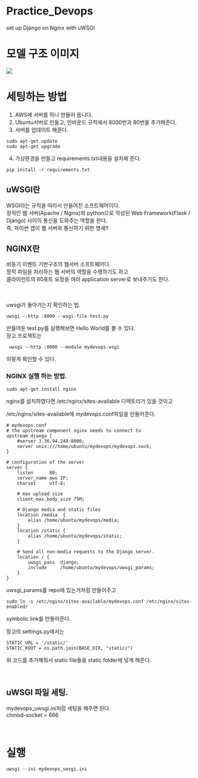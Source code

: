 # Practice_Devops

set up Django on Nginx with uWSGI


# 모델 구조 이미지
![](https://pic3.zhimg.com/v2-9bc6cfcdb7b946a728ccfe26f4eb5c01_1200x500.jpg)

# 세팅하는 방법
1. AWS에 서버를 하나 만들어 둡니다. 
2. Ubuntu서버로 만들고, 인바운드 규칙에서 8000번과 80번을 추가해준다.
3. 서버를 업데이트 해준다.
```
sudo apt-get update
sudo apt-get upgrade 
```
4. 가상환경을 만들고 requirements.txt내용을 설치해 준다.
```
pip install -r requirements.txt
```

## uWSGI란
WSGI라는 규칙을 따라서 만들어진 소프트웨어이다.\
정적인 웹 서버(Apache / Nginx)와 python으로 작성된 Web Framework(Flask / Django) 사이의 통신을 도와주는 역할을 한다.\
 즉, 파이썬 앱이 웹 서버와 통신하기 위한 명세!!

## NGINX란
비동기 이벤트 기반구조의 웹서버 소프트웨어다.\
정적 파일을 처리하는 웹 서버의 역할을 수행하기도 하고\
클라이언트의 80포트 요청을 여러 application server로 보내주기도 한다.  
  
<br/>
<br/>
uwsgi가 돌아가는지 확인하는 법.  

```
uwsgi --http :8000 --wsgi-file test.py
```

만들어둔 test.py를 실행해보면 Hello World를 볼 수 있다.  
장고 프로젝트는 

     uwsgi --http :8000 --module mydevops.wsgi
이렇게 확인할 수 있다.


### NGINX 실행 하는 방법.
    sudo apt-get install nginx
nginx를 설치하였다면 /etc/nginx/sites-available 디렉토리가 있을 것이고  

/etc/nginx/sites-available에 mydevops.conf파일을 만들어준다.
```
# mydevops.conf
# the upstream component nginx needs to connect to
upstream django {
    #server 3.36.94.248:8000;
    server unix:///home/ubuntu/mydevops/mydevops.sock;
}

# configuration of the server
server {
    listen      80;
    server_name aws IP;
    charset     utf-8;

    # max upload size
    client_max_body_size 75M;

    # Django media and static files
    location /media  {
        alias /home/ubuntu/mydevops/media;
    }
    location /static {
        alias /home/ubuntu/mydevops/static;
    }

    # Send all non-media requests to the Django server.
    location / {
        uwsgi_pass  django;
        include     /home/ubuntu/mydevops/uwsgi_params;
    }
}
```

uwsgi_params를 repo에 있는거처럼 만들어주고

    sudo ln -s /etc/nginx/sites-available/mydevops.conf /etc/nginx/sites-enabled/
symbolic link를 만들어준다.

장고의 settings.py에서는 

    STATIC_URL = '/static/'
    STATIC_ROOT = os.path.join(BASE_DIR, "static/")
위 코드를 추가해줘서 static file들을 static folder에 넣게 해준다.

<br/>

## uWSGI 파일 세팅.
mydevops_uwsgi.ini처럼 세팅을 해주면 된다.  
chmod-socket    = 666  

<br/>

# 실행
    uwsgi --ini mydevops_uwsgi.ini


